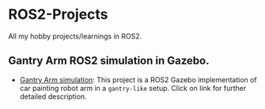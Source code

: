 # ROS2-Projects
All my hobby projects/learnings in ROS2.

## Gantry Arm ROS2 simulation in Gazebo.

- [Gantry Arm simulation](gantry_painting_arm/README.md): This project is a ROS2 Gazebo implementation of car painting robot arm in a `gantry-like` setup. Click on link for further detailed description.

